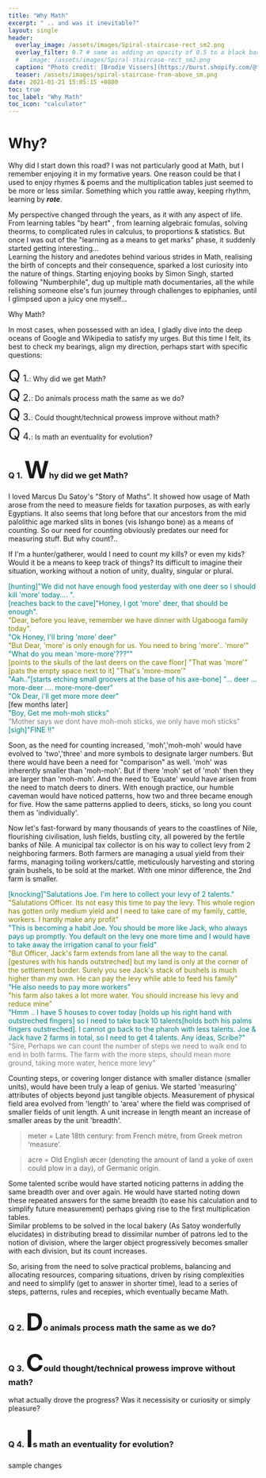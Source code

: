 ```yaml
---
title: "Why Math"
excerpt: " .. and was it inevitable?"
layout: single
header:
  overlay_image: /assets/images/Spiral-staircase-rect_sm2.png
  overlay_filter: 0.7 # same as adding an opacity of 0.5 to a black background
  #   image: /assets/images/Spiral-staircase-rect_sm2.png
  caption: "Photo credit: [Brodie Vissers](https://burst.shopify.com/@thenomadbrodie?utm_campaign=photo_credit&amp;utm_content=Free+Stock+Photo+of+Spiral+Staircase+From+Above+%E2%80%94+HD+Images&amp;utm_medium=referral&amp;utm_source=credit) via [Burst](https://burst.shopify.com/background?utm_campaign=photo_credit&amp;utm_content=Free+Stock+Photo+of+Spiral+Staircase+From+Above+%E2%80%94+HD+Images&amp;utm_medium=referral&amp;utm_source=credit) "
  teaser: /assets/images/spiral-staircase-from-above_sm.png
date: 2021-01-21 15:05:15 +0800
toc: true
toc_label: "Why Math"
toc_icon: "calculator"
---
```


# Why?

Why did I start down this road? 
I was not particularly good at Math, but I remember enjoying it in my formative years. One reason could be that I used to enjoy rhymes & poems and the multiplication tables just seemed to be more or less similar. Something which you rattle away, keeping rhythm, learning by _**rote**_.

My perspective changed through the years, as it with any aspect of life. From learning tables "by heart" , from learning algebraic fomulas, solving theorms, to complicated rules in calculus, to proportions & statistics. But once I was out of the "learning as a means to get marks" phase, it suddenly started getting interesting...   
Learning the history and anedotes behind various strides in Math, realising the birth of concepts and their consequence, sparked a lost curiosity into the nature of things. Starting enjoying books by Simon Singh, started following "Numberphile", dug up multiple math documentaries, all the while relishing someone else's fun journey through challenges to epiphanies, until I glimpsed upon a juicy one myself...

Why Math?

In most cases, when possessed with an idea, I gladly dive into the deep oceans of Google and Wikipedia to satisfy my urges. But this time I felt, its best to check my bearings, align my direction, perhaps start with specific questions:

<div class="notice--info">
<font size="6">Q</font><font size="4"> 1.</font>: Why did we get Math?<br/>
<font size="6">Q</font><font size="4"> 2.</font>: Do animals process math the same as we do?<br/>
<font size="6">Q</font><font size="4"> 3.</font>: Could thought/technical prowess improve without math?<br/>
<font size="6">Q</font><font size="4"> 4.</font>: Is math an eventuality for evolution?<br/>
</div>

### Q 1. <font size="8">W</font>hy did we get Math?

I loved Marcus Du Satoy's "Story of Maths". It showed how usage of Math arose from the need to measure fields for taxation purposes, as with early Egyptians. It also seems that long before that our ancestors from the mid palolithic age marked slits in bones (vis Ishango bone) as a means of counting. So our need for counting obviously predates our need for measuring stuff. But why count?..  

If I'm a hunter/gatherer, would I need to count my kills? or even my kids? Would it be a means to keep track of things? Its difficult to imagine their situation, working without a notion of unity, duality, singular or plural.  
<div class="notice--primary">

<font color="teal">
[hunting]"We did not have enough food yesterday with one deer so I should kill 'more' today.... ".
</font><br>   
<font color="teal">
[reaches back to the cave]"Honey, I got 'more' deer, that should be enough".   
</font><br>   
<font color="olive">
"Dear, before you leave, remember we have dinner with Ugabooga family today".   
</font><br>   
<font color="teal">
"Ok Honey, I'll bring 'more' deer"  
</font><br>   
<font color="olive">
"But Dear, 'more' is only enough for us. You need to bring 'more'.. 'more'"
</font><br>   
<font color="teal">
"What do you mean 'more-more'???""
</font><br>   
<font color="olive">
[points to the skulls of the last deers on the cave floor] "That was 'more'" [pats the empty space next to it] "That's 'more-more'"
</font><br>   
<font color="teal">
"Aah.."[starts etching small groovers at the base of his axe-bone] "... deer ... more-deer .... more-more-deer"<br>  
"Ok Dear, i'll get more more deer"
</font><br>
[few months later]<br>  
<font color="teal">
"Boy, Get me moh-moh sticks"
</font><br>
<font color="gray">
"Mother says we dont have moh-moh sticks, we only have moh sticks"
</font><br>
<font color="teal">
[sigh]"FINE !!"
</font><br>
</div>

Soon, as the need for counting increased, 'moh','moh-moh' would have evolved to 'two','three' and more symbols to designate larger numbers.
But there would have been a need for "comparison" as well. 'moh' was inherently smaller than 'moh-moh'. But if there 'moh' set of 'moh' then they are larger than 'moh-moh'. And the need to 'Equate' would have arisen from the need to match deers to diners. With enough practice, our humble caveman would have noticed patterns, how two and three became enough for five. How the same patterns applied to deers, sticks, so long you count them as 'individually'.  

Now let's fast-forward by many thousands of years to the coastlines of Nile, flourishing civilisation, lush fields, bustling city, all powered by the fertile banks of Nile. A municipal tax collector is on his way to collect levy from 2 neighboring farmers. Both farmers are managing a usual yield from their farms, managing toiling workers/cattle, meticulously harvesting and storing grain bushels, to be sold at the market. With one minor difference, the 2nd farm is smaller. 


<div class="notice--primary">
<font color="teal">
[knocking]"Salutations Joe. I'm here to collect your levy of 2 talents."
</font><br>   
<font color="olive">
"Salutations Officer. Its not easy this time to pay the levy. This whole region has gotten only medium yield and I need to take care of my family, cattle, workers. I hardly make any profit"
</font><br>   
<font color="teal">
"This is becoming a habit Joe. You should be more like Jack, who always pays up promptly. You default on the levy one more time and I would have to take away the irrigation canal to your field"
</font><br>   
<font color="olive">
"But Officer, Jack's farm extends from lane all the way to the canal. [gestures with his hands outstreched] but my land is only at the corner of the settlement border. Surely you see Jack's stack of bushels is much higher than my own. He can pay the levy while able to feed his family"
</font><br>   
<font color="teal">
"He also needs to pay more workers"
</font><br>   
<font color="olive">
"his farm also takes a lot more water. You should increase his levy and reduce mine"
</font><br>   
<font color="teal">
"Hmm .. I have 5 houses to cover today [holds up his right hand with outstreched fingers] so I need to take back 10 talents[holds both his palms fingers outstreched]. I cannot go back to the pharoh with less talents. Joe & Jack have 2 farms in total, so I need to get 4 talents. Any ideas, Scribe?" 
</font><br>   
<font color="grey">
"Sire, Perhaps we can count the number of steps we need to walk end to end in both farms. The farm with the more steps, should mean more ground, taking more water, hence more levy"
</font><br>   

</div>

Counting steps, or covering longer distance with smaller distance (smaller units), would have been truly a leap of genius. We started 'measuring' attributes of objects beyond just tangible objects. Measurement of physical field area evolved from 'length' to 'area' where the field was comprised of smaller fields of unit length. A unit increase in length meant an increase of smaller areas by the unit 'breadth'.   

>meter = Late 18th century: from French mètre, from Greek metron ‘measure’.  

>acre = Old English æcer (denoting the amount of land a yoke of oxen could plow in a day), of Germanic origin.  

Some talented scribe would have started noticing patterns in adding the same breadth over and over again. He would have started noting down these repeated answers for the same breadth (to ease his calculation and to simplify future measurement) perhaps giving rise to the first multiplication tables.  
Similar problems to be solved in the local bakery (As Satoy wonderfully elucidates) in distributing bread to dissimilar number of patrons led to the notion of division, where the larger object progressively becomes smaller with each division, but its count increases.  

So, arising from the need to solve practical problems, balancing and allocating resources, comparing situations, driven by rising complexities and need to simplify (get to answer in shorter time), lead to a series of steps, patterns, rules and recepies, which eventually became Math. 

### Q 2. <font size="8">D</font>o animals process math the same as we do?



### Q 3. <font size="8">C</font>ould thought/technical prowess improve without math?

what actually drove the progress? Was it necessisity or curiosity or simply pleasure?

### Q 4. <font size="8">I</font>s math an eventuality for evolution?

sample changes
